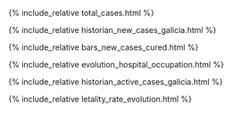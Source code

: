 

{% include_relative total_cases.html %}

{% include_relative historian_new_cases_galicia.html %}

{% include_relative  bars_new_cases_cured.html %} 

{% include_relative  evolution_hospital_occupation.html %}

{% include_relative historian_active_cases_galicia.html %}

{% include_relative letality_rate_evolution.html %}


